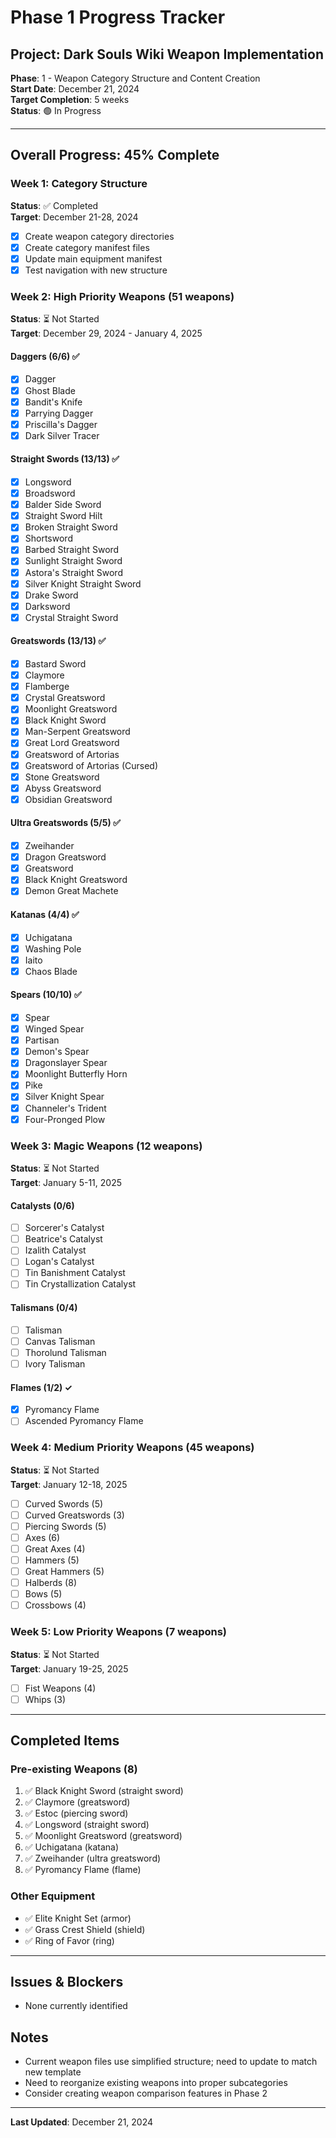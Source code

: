 # Phase 1 Progress Tracker

## Project: Dark Souls Wiki Weapon Implementation
**Phase**: 1 - Weapon Category Structure and Content Creation  
**Start Date**: December 21, 2024  
**Target Completion**: 5 weeks  
**Status**: 🟢 In Progress

---

## Overall Progress: 45% Complete

### Week 1: Category Structure
**Status**: ✅ Completed  
**Target**: December 21-28, 2024

- [x] Create weapon category directories
- [x] Create category manifest files  
- [x] Update main equipment manifest
- [x] Test navigation with new structure

### Week 2: High Priority Weapons (51 weapons)
**Status**: ⏳ Not Started  
**Target**: December 29, 2024 - January 4, 2025

#### Daggers (6/6) ✅
- [x] Dagger
- [x] Ghost Blade
- [x] Bandit's Knife
- [x] Parrying Dagger
- [x] Priscilla's Dagger
- [x] Dark Silver Tracer

#### Straight Swords (13/13) ✅
- [x] Longsword
- [x] Broadsword
- [x] Balder Side Sword
- [x] Straight Sword Hilt
- [x] Broken Straight Sword
- [x] Shortsword
- [x] Barbed Straight Sword
- [x] Sunlight Straight Sword
- [x] Astora's Straight Sword
- [x] Silver Knight Straight Sword
- [x] Drake Sword
- [x] Darksword
- [x] Crystal Straight Sword

#### Greatswords (13/13) ✅
- [x] Bastard Sword
- [x] Claymore
- [x] Flamberge
- [x] Crystal Greatsword
- [x] Moonlight Greatsword
- [x] Black Knight Sword
- [x] Man-Serpent Greatsword
- [x] Great Lord Greatsword
- [x] Greatsword of Artorias
- [x] Greatsword of Artorias (Cursed)
- [x] Stone Greatsword
- [x] Abyss Greatsword
- [x] Obsidian Greatsword

#### Ultra Greatswords (5/5) ✅
- [x] Zweihander
- [x] Dragon Greatsword
- [x] Greatsword
- [x] Black Knight Greatsword
- [x] Demon Great Machete

#### Katanas (4/4) ✅
- [x] Uchigatana
- [x] Washing Pole
- [x] Iaito
- [x] Chaos Blade

#### Spears (10/10) ✅
- [x] Spear
- [x] Winged Spear
- [x] Partisan
- [x] Demon's Spear
- [x] Dragonslayer Spear
- [x] Moonlight Butterfly Horn
- [x] Pike
- [x] Silver Knight Spear
- [x] Channeler's Trident
- [x] Four-Pronged Plow

### Week 3: Magic Weapons (12 weapons)
**Status**: ⏳ Not Started  
**Target**: January 5-11, 2025

#### Catalysts (0/6)
- [ ] Sorcerer's Catalyst
- [ ] Beatrice's Catalyst
- [ ] Izalith Catalyst
- [ ] Logan's Catalyst
- [ ] Tin Banishment Catalyst
- [ ] Tin Crystallization Catalyst

#### Talismans (0/4)
- [ ] Talisman
- [ ] Canvas Talisman
- [ ] Thorolund Talisman
- [ ] Ivory Talisman

#### Flames (1/2) ✓
- [x] Pyromancy Flame
- [ ] Ascended Pyromancy Flame

### Week 4: Medium Priority Weapons (45 weapons)
**Status**: ⏳ Not Started  
**Target**: January 12-18, 2025

- [ ] Curved Swords (5)
- [ ] Curved Greatswords (3)
- [ ] Piercing Swords (5)
- [ ] Axes (6)
- [ ] Great Axes (4)
- [ ] Hammers (5)
- [ ] Great Hammers (5)
- [ ] Halberds (8)
- [ ] Bows (5)
- [ ] Crossbows (4)

### Week 5: Low Priority Weapons (7 weapons)
**Status**: ⏳ Not Started  
**Target**: January 19-25, 2025

- [ ] Fist Weapons (4)
- [ ] Whips (3)

---

## Completed Items

### Pre-existing Weapons (8)
1. ✅ Black Knight Sword (straight sword)
2. ✅ Claymore (greatsword)
3. ✅ Estoc (piercing sword)
4. ✅ Longsword (straight sword)
5. ✅ Moonlight Greatsword (greatsword)
6. ✅ Uchigatana (katana)
7. ✅ Zweihander (ultra greatsword)
8. ✅ Pyromancy Flame (flame)

### Other Equipment
- ✅ Elite Knight Set (armor)
- ✅ Grass Crest Shield (shield)
- ✅ Ring of Favor (ring)

---

## Issues & Blockers
- None currently identified

## Notes
- Current weapon files use simplified structure; need to update to match new template
- Need to reorganize existing weapons into proper subcategories
- Consider creating weapon comparison features in Phase 2

---

**Last Updated**: December 21, 2024
